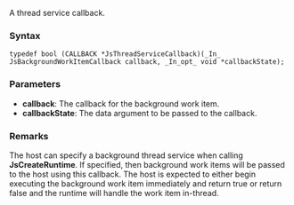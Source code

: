 A thread service callback.
### Syntax 
```
typedef bool (CALLBACK *JsThreadServiceCallback)(_In_ JsBackgroundWorkItemCallback callback, _In_opt_ void *callbackState);
```
### Parameters 
* __callback__: The callback for the background work item.
* __callbackState__: The data argument to be passed to the callback.

### Remarks 
The host can specify a background thread service when calling **JsCreateRuntime**. If specified, then background work items will be passed to the host using this callback. The host is expected to either begin executing the background work item immediately and return true or return false and the runtime will handle the work item in-thread.